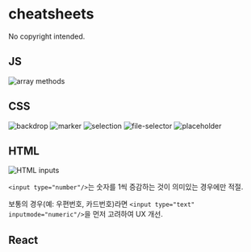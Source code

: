 # cheatsheets

No copyright intended.

## JS
![array methods](https://user-images.githubusercontent.com/50111853/188340183-10549aa7-888d-47d9-b277-c66f0fed0ce3.jpeg)

## CSS

![backdrop](https://user-images.githubusercontent.com/50111853/188340299-79686a5b-63bb-4690-a05d-6b8ddec79f9c.png)
![marker](https://user-images.githubusercontent.com/50111853/188340295-24c6900a-059c-41b1-8829-411f252f29ad.png)
![selection](https://user-images.githubusercontent.com/50111853/188340249-a7f5f5a1-4783-4966-b5fe-f2435a351dd8.png)
![file-selector](https://user-images.githubusercontent.com/50111853/188340268-76da9ee8-e8a6-4078-ad37-f68270c6e3e3.png)
![placeholder](https://user-images.githubusercontent.com/50111853/188340278-a3bb67a6-7a6d-468c-a82d-6e097d65bb50.png)


## HTML

![HTML inputs](https://user-images.githubusercontent.com/50111853/188340222-232ff7a0-e1a1-422f-9d95-2cea8a9a66ac.png)

`<input type="number"/>`는 숫자를 1씩 증감하는 것이 의미있는 경우에만 적절. 

보통의 경우(예: 우편번호, 카드번호)라면 `<input type="text" inputmode="numeric"/>`을 먼저 고려하여 UX 개선.

## React

